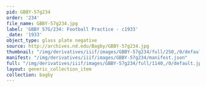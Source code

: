 ```yaml
---
pid: GBBY-57g234
order: '234'
file_name: GBBY-57g234.jpg
label: 'GBBY 57G/234: Football Practice - c1933'
_date: '1933'
object_type: glass plate negative
source: http://archives.nd.edu/Bagby/GBBY-57g234.jpg
thumbnail: "/img/derivatives/iiif/images/GBBY-57g234/full/250,/0/default.jpg"
manifest: "/img/derivatives/iiif/images/GBBY-57g234/manifest.json"
full: "/img/derivatives/iiif/images/GBBY-57g234/full/1140,/0/default.jpg"
layout: generic_collection_item
collection: bagby
---
```

